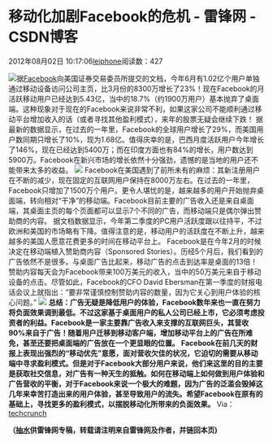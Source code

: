 
# 移动化加剧Facebook的危机 - 雷锋网 - CSDN博客


2012年08月02日 10:17:06[leiphone](https://me.csdn.net/leiphone)阅读数：427


![](http://www.leiphone.com/wp-content/uploads/2012/08/facebook.jpg)据[Facebook](http://www.leiphone.com/tag/facebook)向美国证券交易委员所提交的文档，今年6月有1.02亿个用户单独通过移动设备访问公司主页，比3月份的8300万增长了23%！现在Facebook的月活跃移动用户已经达到5.43亿，当中的18.7%（约1900万用户）基本抛弃了桌面端。这种现象对于现在的Facebook来说非常不利，如果这家公司不能顺利通过移动平台增加收入的话（或者寻找其他盈利模式），来年的股票无疑会继续下跌！
据最新的数据显示，在过去的一年里，Facebook的全球用户增长了29%，而美国用户数同期只增长了10%，现为1.68亿。值得庆幸的是，巴西月度活跃用户今年增长了146%，现在已经达到5400万；而在印度方面也有84%的增长，用户数达到5900万。Facebook在新兴市场的增长依然十分强劲，遗憾的是当地的用户还不能带来太多的收益。
![](http://www.leiphone.com/wp-content/uploads/2012/08/facebookmobile.jpg)
Facebook在美国遇到了前所未有的麻烦：其新注册用户在不断的减少，现在固定的互联网用户保持在8000万左右。在过去的一年里，Facebook只增加了1500万个用户。更令人堪忧的是，越来越多的用户开始抛弃桌面端，转向相对“干净”的移动端。Facebook目前主要的广告收入还是来自桌面端，其桌面主页的每个页面都可以显示7个不同的广告，而移动端只是偶尔弹出赞助商的内容。
据文档数据显示，今年第二季度的PC用户活跃度跟以往持平，不过欧洲和美国的市场略有下降。值得注意的是，移动用户的活跃度在不断上升，越来越多的美国人愿意花费更多的时间在移动平台上。
Facebook是在今年2月的时候决定在移动端植入赞助商内容（Sponsored Stories）。历经5个月后，我们看到的广告依然不是很多。与桌面广告比起来，移动广告的点击到达率是桌面的13倍！赞助内容每天会为Facebook带来100万美元的收入，当中的50万美元来自于移动设备的点击。尽管如此，Facebook的CFO David Ebersman在第一季度的财报电话会议上就指出：“要非常谨慎控制赞助内容的数量，因为它关心到用户体验的核心问题。”
![](http://www.leiphone.com/wp-content/uploads/2012/08/facebookchange.jpg)
**总结：广告无疑是降低用户的体验，Facebook数年来也一直在努力将负面效果调到最低。不过这家基于桌面用户的私人公司已经上市，它必须考虑投资者的利益。Facebook是一家主要靠广告收入来支撑的互联网巨头，其营收90%来自于广告！随着用户迁移到移动客户端，增加移动平台上的广告在所难免，甚至还要把桌面端的广告放在一个更显眼的位置。**
**Facebook在前几天的财报上表现出强烈的“移动优先”意愿，面对营收欠佳的状况，它迫切的需要从移动端中寻求盈利模式。但是对于Facebook大部分用户来说，他们来这里的目的主要是获取社交信息，对广告有一种天生的抵触。如何在移动端上如何做到用户体验和广告营收的平衡，对于Facebook来说一个极大的难题，因为广告的泛滥会毁掉这几年来幸苦打造出来的用户体验，甚至导致用户的流失。希望Facebook在原有的基础上，寻找更多的盈利模式，以摆脱移动化所带来的负面效果。**
Via：[techcrunch](http://techcrunch.com/2012/07/31/facebook-mobile-only/)

**（****[抽水](http://www.leiphone.com/author/ce6093)****供****雷锋网****专稿，转载请注明来自雷锋网及作者，并链回本页)**

